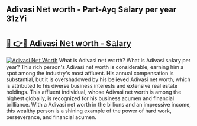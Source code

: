 ## Adivasi N𝚎t w𝚘rth - Part-Ayq S𝚊lary per year 31zYi

# <h2><a href="http://gc4b9ki.nevu.top/?p=Adivasi">🔗 👉🔴 Adivasi N𝚎t w𝚘rth - S𝚊lary</a></h2>

[![Adivasi N𝚎t W𝚘rth](https://i.imgur.com/Oavwk0R.jpeg)](http://gc4b9ki.nevu.top/?p=Adivasi)
What is Adivasi n𝚎t w𝚘rth? What is Adivasi s𝚊lary per year?
This rich person's Adivasi net worth is considerable, earning him a spot among the industry's most affluent. His annual compensation is substantial, but it is overshadowed by his believed Adivasi net worth, which is attributed to his diverse business interests and extensive real estate holdings. This affluent individual, whose Adivasi net worth is among the highest globally, is recognized for his business acumen and financial brilliance. With a Adivasi net worth in the billions and an impressive income, this wealthy person is a shining example of the power of hard work, perseverance, and financial acumen.
